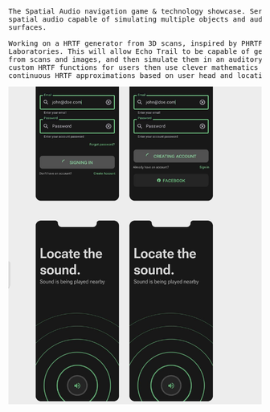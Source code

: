 <pre>
The Spatial Audio navigation game & technology showcase. Service generates true 
spatial audio capable of simulating multiple objects and auditory materials and 
surfaces. 

Working on a HRTF generator from 3D scans, inspired by PHRTF by Dolby 
Laboratories. This will allow Echo Trail to be capable of generating 3D model 
from scans and images, and then simulate them in an auditory space to generate 
custom HRTF functions for users then use clever mathematics to generate 
continuous HRTF approximations based on user head and location tracking. 
</pre>
![Echo Trail Designs](./.github/cover.jpeg)
